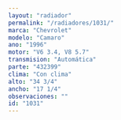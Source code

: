 ```yaml
---
layout: "radiador"
permalink: "/radiadores/1031/"
marca: "Chevrolet"
modelo: "Camaro"
ano: "1996"
motor: "V6 3.4, V8 5.7"
transmision: "Automática"
parte: "432399"
clima: "Con clima"
alto: "34 3/4"
ancho: "17 1/4"
observaciones: ""
id: "1031"
---
```


